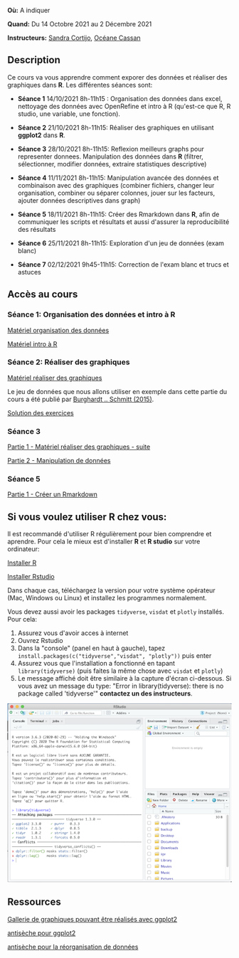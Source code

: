 **Où:** A indiquer

**Quand:** Du 14 Octobre 2021 au 2 Décembre 2021

**Instructeurs:** 
[Sandra Cortijo](mailto:sandra.cortijo@cnrs.fr), 
[Océane Cassan](mailto:Oceane.CASSAN@cnrs.fr)


## Description

Ce cours va vous apprendre comment exporer des données et réaliser des graphiques dans **R**. 
Les différentes séances sont:

- **Séance 1** 14/10/2021 8h-11h15 : 
Organisation des données dans excel, nettoyage des données avec OpenRefine et intro à R (qu'est-ce que R, R studio, une variable, une fonction).

- **Séance 2**  21/10/2021 8h-11h15: 
Réaliser des graphiques en utilisant **ggplot2** dans **R**. 

- **Séance 3** 28/10/2021 8h-11h15: 
Reflexion meilleurs graphs pour representer donnees. Manipulation des données dans **R** (filtrer, sélectionner, modifier données, extraire statistiques descriptive)

- **Séance 4** 11/11/2021 8h-11h15: 
Manipulation avancée des données et combinaison avec des graphiques (combiner fichiers, changer leur organisation, combiner ou séparer colonnes, jouer sur les facteurs, ajouter données descriptives dans graph)

- **Séance 5** 18/11/2021 8h-11h15: 
Créer des Rmarkdown dans **R**, afin de communiquer les scripts et résultats et aussi d'assurer la reproducibilité des résultats  

- **Séance 6** 25/11/2021 8h-11h15: 
Exploration d'un jeu de données (exam blanc)

- **Séance 7** 02/12/2021 9h45-11h15: 
Correction de l'exam blanc et trucs et astuces



## Accès au cours

### Séance 1: Organisation des données et intro à **R**

[Matériel organisation des données](session1_organisation/materiel/organisation_session.html)  

[Matériel intro à R](session1_organisation/materiel/intro_R.html)  


### Séance 2: Réaliser des graphiques

[Matériel réaliser des graphiques](session2_ggplot/materiel/ggplot_session.html)  

Le jeu de données que nous allons utiliser en exemple dans cette partie du cours a été publié par 
[Burghardt .. Schmitt (2015)](https://doi.org/10.1111/nph.13799). 


[Solution des exercices](session2_ggplot/materiel/ggplot_exercise_solutions.html)


### Séance 3 

[Partie 1 - Matériel réaliser des graphiques - suite](session3_plots_manipulation/materiel/ggplot_suite.html)  

[Partie 2 - Manipulation de données](session3_plots_manipulation/materiel/manipulation_donnees.html)  


### Séance 5

[Partie 1 - Créer un Rmarkdown](session5_rmarkdown/materiel/rmarkdown_session.html) 


## Si vous voulez utiliser R chez vous: 
Il est recommandé d'utiliser R régulièrement pour bien comprendre et aprendre. Pour cela le mieux est d'installer **R** et **R studio** sur votre ordinateur:

[Installer R](https://cran.biotools.fr/)

[Installer Rstudio](https://rstudio.com/products/rstudio/download/)

Dans chaque cas, téléchargez la version pour votre système opérateur (Mac, Windows ou Linux) et installez les programmes normalement.

Vous devez aussi avoir les packages `tidyverse`, `visdat` et `plotly` installés. 
Pour cela:
1. Assurez vous d'avoir acces à internet
2. Ouvrez Rstudio
3. Dans la "console" (panel en haut à gauche), tapez `install.packages(c("tidyverse","visdat", "plotly"))` puis enter
4. Assurez vous que l'installation a fonctionné en tapant `library(tidyverse)` (puis faites la même chose avec `visdat` et `plotly`)
5. Le message affiché doit être similaire à la capture d'écran ci-dessous. Si vous avez un message du type: 
"Error in library(tidyverse): there is no package called 'tidyverse'"
**contactez un des instructeurs**.

![capture d'écran d'un installation correcte](installation_package_instructions.png)





## Ressources 

[Gallerie de graphiques pouvant être réalisés avec ggplot2](https://www.r-graph-gallery.com/)

[antisèche pour ggplot2](https://rstudio.com/wp-content/uploads/2015/03/ggplot2-cheatsheet.pdf)

[antisèche pour la réorganisation de données](module01_data_and_files/materials/data_organisation.md)






